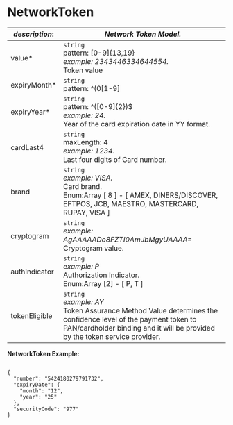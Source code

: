 
# NetworkToken

| *description*: | *Network Token Model.*|
|----|----|
| value* |  ``` string ```  <br/> pattern: [0-9]{13,19}  <br/> *example: 2343446334644554.*  <br/> Token value|
| expiryMonth* | ``` string ```  <br/> pattern: ^(0[1-9]|1[012])$  <br/> *example: 03.*  <br/> Month of the token expiration date in MM format.|
| expiryYear* | ``` string ```   <br/> pattern: ^([0-9]{2})$  <br/> *example: 24.*  <br/> Year of the card expiration date in YY format.|
| cardLast4 |  ``` string ```   <br/> maxLength: 4  <br/> *example: 1234.*  <br/> Last four digits of Card number.|
| brand |  ``` string ```  <br/>  *example: VISA.*  <br/> Card brand.  <br/> Enum:Array [ 8 ] - [ AMEX, DINERS/DISCOVER, EFTPOS, JCB, MAESTRO, MASTERCARD, RUPAY, VISA ]|
| cryptogram |  ``` string ```  <br/>  *example: AgAAAAADo8FZTI0AmJbMgyUAAAA=* <br/>  Cryptogram value.|
| authIndicator |  ``` string ```  <br/>  *example: P*  <br/>  Authorization Indicator.  <br/> Enum:Array [2] - [ P, T ]|
| tokenEligible |  ``` string ```  <br/>  *example: AY*  <br/> Token Assurance Method Value determines the confidence level of the payment token to PAN/cardholder binding and it will be provided by the token service provider.|

**NetworkToken Example:**

```{r}

{
  "number": "5424180279791732",
  "expiryDate": {
    "month": "12",
    "year": "25"
  },
  "securityCode": "977"
}
```  

